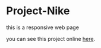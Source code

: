 # Project-Nike

this is a responsive web page

you can see this project online [here](https://nimamalayeri.github.io/Project-Nike/).
